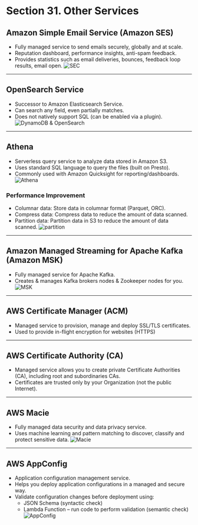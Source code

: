 # Section 31. Other Services

## Amazon Simple Email Service (Amazon SES)

- Fully managed service to send emails securely, globally and at scale.
- Reputation dashboard, performance insights, anti-spam feedback.
- Provides statistics such as email deliveries, bounces, feedback loop results, email open.
  ![SEC](./images/ses.png)

<hr>

## OpenSearch Service

- Successor to Amazon Elasticsearch Service.
- Can search any field, even partially matches.
- Does not natively support SQL (can be enabled via a plugin).
  ![DynamoDB & OpenSearch](./images/dynamoDB_openSearch.png)

<hr>

## Athena

- Serverless query service to analyze data stored in Amazon S3.
- Uses standard SQL language to query the files (built on Presto).
- Commonly used with Amazon Quicksight for reporting/dashboards.
  ![Athena](./images/athena.png)

### Performance Improvement

- Columnar data: Store data in columnar format (Parquet, ORC).
- Compress data: Compress data to reduce the amount of data scanned.
- Partition data: Partition data in S3 to reduce the amount of data scanned.
  ![partition](./images/partition.png)

<hr>

## Amazon Managed Streaming for Apache Kafka (Amazon MSK)

- Fully managed service for Apache Kafka.
- Creates & manages Kafka brokers nodes & Zookeeper nodes for you.
  ![MSK](./images/msk.png)

<hr>

## AWS Certificate Manager (ACM)

- Managed service to provision, manage and deploy SSL/TLS certificates.
- Used to provide in-flight encryption for websites (HTTPS)

<hr>

## AWS Certificate Authority (CA)

- Managed service allows you to create private Certificate Authorities (CA), including root and subordinaries CAs.
- Certificates are trusted only by your Organization (not the public Internet).

<hr>

## AWS Macie

- Fully managed data security and data privacy service.
- Uses machine learning and pattern matching to discover, classify and protect sensitive data.
  ![Macie](./images/macie.png)

<hr>

## AWS AppConfig

- Application configuration management service.
- Helps you deploy application configurations in a managed and secure way.
- Validate configuration changes before deployment using:
  - JSON Schema (syntactic check)
  - Lambda Function – run code to perform validation (semantic check)
    ![AppConfig](./images/appConfig.png)
